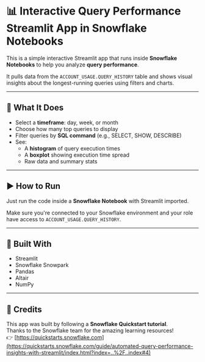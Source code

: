 # 📊 Interactive Query Performance Streamlit App in Snowflake Notebooks

This is a simple interactive Streamlit app that runs inside **Snowflake Notebooks** to help you analyze **query performance**.

It pulls data from the `ACCOUNT_USAGE.QUERY_HISTORY` table and shows visual insights about the longest-running queries using filters and charts.

---

## 🚀 What It Does

- Select a **timeframe**: day, week, or month  
- Choose how many top queries to display  
- Filter queries by **SQL command** (e.g., SELECT, SHOW, DESCRIBE)  
- See:
  - A **histogram** of query execution times  
  - A **boxplot** showing execution time spread  
  - Raw data and summary stats

---

## ▶️ How to Run

Just run the code inside a **Snowflake Notebook** with Streamlit imported.

Make sure you're connected to your Snowflake environment and your role have access to `ACCOUNT_USAGE.QUERY_HISTORY`.

---

## 🔧 Built With

- Streamlit  
- Snowflake Snowpark  
- Pandas  
- Altair  
- NumPy

---

## 🙌 Credits

This app was built by following a **Snowflake Quickstart tutorial**.  
Thanks to the Snowflake team for the amazing learning resources!  
👉 [https://quickstarts.snowflake.com](https://quickstarts.snowflake.com/guide/automated-query-performance-insights-with-streamlit/index.html?index=..%2F..index#4)
